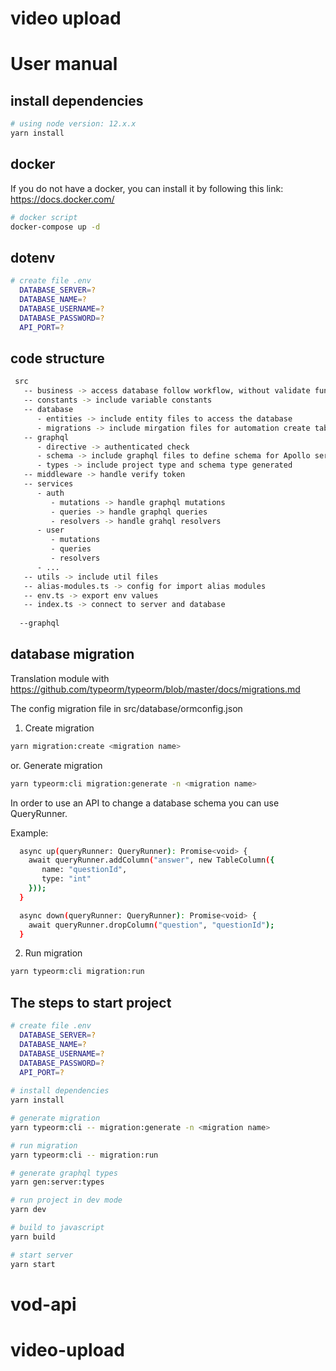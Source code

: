 # video upload

# User manual

## install dependencies

```bash 
# using node version: 12.x.x
yarn install
```
## docker

If you do not have a docker, you can install it by following this link: https://docs.docker.com/

```bash
# docker script
docker-compose up -d 
```

## dotenv

```bash 
# create file .env
  DATABASE_SERVER=?
  DATABASE_NAME=?
  DATABASE_USERNAME=?
  DATABASE_PASSWORD=?
  API_PORT=?
```
## code structure
```bash
 src
   -- business -> access database follow workflow, without validate function
   -- constants -> include variable constants
   -- database
      - entities -> include entity files to access the database
      - migrations -> include mirgation files for automation create table on the database 
   -- graphql 
      - directive -> authenticated check
      - schema -> include graphql files to define schema for Apollo server and generate typescript
      - types -> include project type and schema type generated
   -- middleware -> handle verify token
   -- services
      - auth
         - mutations -> handle graphql mutations
         - queries -> handle graphql queries
         - resolvers -> handle grahql resolvers 
      - user
         - mutations
         - queries
         - resolvers
      - ...
   -- utils -> include util files
   -- alias-modules.ts -> config for import alias modules 
   -- env.ts -> export env values
   -- index.ts -> connect to server and database
    
  --graphql 
```

## database migration

Translation module with https://github.com/typeorm/typeorm/blob/master/docs/migrations.md

The config migration file in src/database/ormconfig.json

1. Create migration

```bash
yarn migration:create <migration name>
```
or. Generate migration

```bash
yarn typeorm:cli migration:generate -n <migration name>
```

In order to use an API to change a database schema you can use QueryRunner.

Example:

```bash
  async up(queryRunner: QueryRunner): Promise<void> {
    await queryRunner.addColumn("answer", new TableColumn({
       name: "questionId",
       type: "int"
    }));
  }

  async down(queryRunner: QueryRunner): Promise<void> {
    await queryRunner.dropColumn("question", "questionId");
  }
```

2. Run migration

```bash
yarn typeorm:cli migration:run
```

## The steps to start project 

```bash
# create file .env
  DATABASE_SERVER=?
  DATABASE_NAME=?
  DATABASE_USERNAME=?
  DATABASE_PASSWORD=?
  API_PORT=?
  
# install dependencies
yarn install

# generate migration 
yarn typeorm:cli -- migration:generate -n <migration name> 

# run migration 
yarn typeorm:cli -- migration:run

# generate graphql types 
yarn gen:server:types

# run project in dev mode
yarn dev

# build to javascript
yarn build

# start server 
yarn start

```
# vod-api
# video-upload
